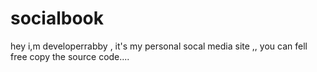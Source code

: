 # socialbook
hey i,m developerrabby , it's my personal socal media site ,, you can fell free copy the source code....
